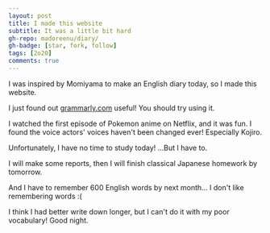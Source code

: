 ```yaml
---
layout: post
title: I made this website
subtitle: It was a little bit hard
gh-repo: madoreenu/diary/
gh-badge: [star, fork, follow]
tags: [2o20]
comments: true
---
```

I was inspired by Momiyama to make an English diary today, so I made this website.

I just found out [grammarly.com](https://grammarly.com) useful!
You should try using it.

I watched the first episode of Pokemon anime on Netflix, and it was fun.
I found the voice actors' voices haven't been changed ever!
Especially Kojiro.

Unfortunately, I have no time to study today!
...But I have to.

I will make some reports, then I will finish classical Japanese homework by tomorrow.

And I have to remember 600 English words by next month...
I don't like remembering words :(

I think I had better write down longer, but I can't do it with my poor vocabulary!
Good night.
